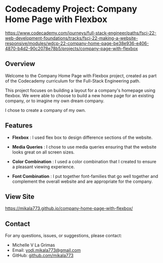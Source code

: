 # Codecademy Project: Company Home Page with Flexbox

https://www.codecademy.com/journeys/full-stack-engineer/paths/fscj-22-web-development-foundations/tracks/fscj-22-making-a-website-responsive/modules/wdcp-22-company-home-page-be38e936-e406-4870-b4d2-90c2078e78b5/projects/company-page-with-flexbox

## Overview

Welcome to the Company Home Page with Flexbox project, created as part of the Codecademy curriculum for the Full-Stack Engineering path.

This project focuses on building a layout for a company's homepage using flexbox. We were able to choose to build a new home page for an existing company, or to imagine my own dream company. 

I chose to create a company of my own.

## Features

- **Flexbox** : I used flex box to design difference sections of the website.

- **Media Queries** : I chose to use media queries ensuring that the website looks great on all screen sizes.

- **Color Combination** : I used a color combination that I created to ensure a pleasant viewing experience.

- **Font Combination** : I put together font-families that go well together and complement the overall website and are appropriate for the company.

## View Site

https://mikala773.github.io/company-home-page-with-flexbox/

## Contact

For any questions, issues, or suggestions, please contact:

- Michelle V La Grimas
- Email: yodj.mikala773@gmail.com
- GitHub: [github.com/mikala773](https://github.com/mikala773)
